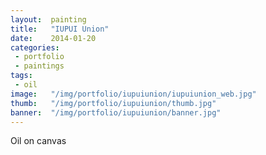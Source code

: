 ```yaml
---
layout:  painting
title:   "IUPUI Union"
date:    2014-01-20
categories:
 - portfolio
 - paintings
tags:
 - oil
image:   "/img/portfolio/iupuiunion/iupuiunion_web.jpg"
thumb:   "/img/portfolio/iupuiunion/thumb.jpg"
banner:  "/img/portfolio/iupuiunion/banner.jpg"
---
```


Oil on canvas